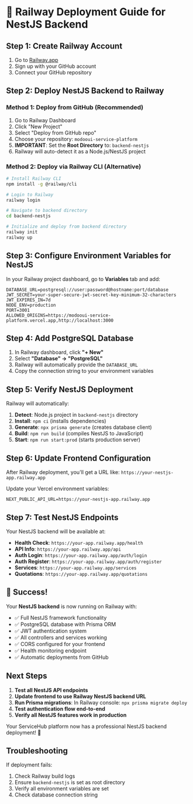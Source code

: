 # 🚂 Railway Deployment Guide for NestJS Backend

## Step 1: Create Railway Account
1. Go to [Railway.app](https://railway.app)
2. Sign up with your GitHub account
3. Connect your GitHub repository

## Step 2: Deploy NestJS Backend to Railway

### Method 1: Deploy from GitHub (Recommended)
1. Go to Railway Dashboard
2. Click "New Project"
3. Select "Deploy from GitHub repo"
4. Choose your repository: `modooui-service-platform`
5. **IMPORTANT**: Set the **Root Directory** to: `backend-nestjs`
6. Railway will auto-detect it as a Node.js/NestJS project

### Method 2: Deploy via Railway CLI (Alternative)
```bash
# Install Railway CLI
npm install -g @railway/cli

# Login to Railway
railway login

# Navigate to backend directory
cd backend-nestjs

# Initialize and deploy from backend directory
railway init
railway up
```

## Step 3: Configure Environment Variables for NestJS

In your Railway project dashboard, go to **Variables** tab and add:

```
DATABASE_URL=postgresql://user:password@hostname:port/database
JWT_SECRET=your-super-secure-jwt-secret-key-minimum-32-characters
JWT_EXPIRES_IN=7d
NODE_ENV=production
PORT=3001
ALLOWED_ORIGINS=https://modooui-service-platform.vercel.app,http://localhost:3000
```

## Step 4: Add PostgreSQL Database

1. In Railway dashboard, click **"+ New"**
2. Select **"Database" → "PostgreSQL"**
3. Railway will automatically provide the `DATABASE_URL`
4. Copy the connection string to your environment variables

## Step 5: Verify NestJS Deployment

Railway will automatically:
1. **Detect**: Node.js project in `backend-nestjs` directory
2. **Install**: `npm ci` (installs dependencies)
3. **Generate**: `npx prisma generate` (creates database client)
4. **Build**: `npm run build` (compiles NestJS to JavaScript)
5. **Start**: `npm run start:prod` (starts production server)

## Step 6: Update Frontend Configuration

After Railway deployment, you'll get a URL like: `https://your-nestjs-app.railway.app`

Update your Vercel environment variables:
```
NEXT_PUBLIC_API_URL=https://your-nestjs-app.railway.app
```

## Step 7: Test NestJS Endpoints

Your NestJS backend will be available at:
- **Health Check**: `https://your-app.railway.app/health`
- **API Info**: `https://your-app.railway.app/api`
- **Auth Login**: `https://your-app.railway.app/auth/login`
- **Auth Register**: `https://your-app.railway.app/auth/register`
- **Services**: `https://your-app.railway.app/services`
- **Quotations**: `https://your-app.railway.app/quotations`

## 🎉 Success!

Your **NestJS backend** is now running on Railway with:
- ✅ Full NestJS framework functionality
- ✅ PostgreSQL database with Prisma ORM
- ✅ JWT authentication system
- ✅ All controllers and services working
- ✅ CORS configured for your frontend
- ✅ Health monitoring endpoint
- ✅ Automatic deployments from GitHub

## Next Steps

1. **Test all NestJS API endpoints**
2. **Update frontend to use Railway NestJS backend URL**
3. **Run Prisma migrations**: In Railway console: `npx prisma migrate deploy`
4. **Test authentication flow end-to-end**
5. **Verify all NestJS features work in production**

Your ServiceHub platform now has a professional NestJS backend deployment! 🚀

## Troubleshooting

If deployment fails:
1. Check Railway build logs
2. Ensure `backend-nestjs` is set as root directory
3. Verify all environment variables are set
4. Check database connection string
